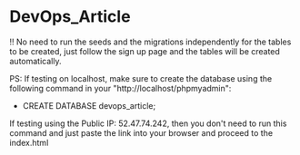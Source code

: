 # DevOps_Article

!! No need to run the seeds and the migrations independently for the tables to be created, just follow the sign up page and the tables will be created automatically.

PS: If testing on localhost, make sure to create the database using the following command in your "http://localhost/phpmyadmin":

- <p> CREATE DATABASE devops_article; </p>

If testing using the Public IP: 52.47.74.242, then you don't need to run this command and just paste the link into your browser and proceed to the index.html
